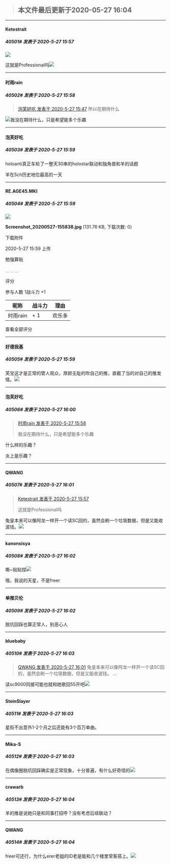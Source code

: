> ## **本文件最后更新于2020-05-27 16:04** 



-----

####  Ketestrait  
##### 40501#       发表于 2020-5-27 15:57



<img src="http://tva4.sinaimg.cn/large/7c16af6bly1gf729zaov0j20gm0f9jsp.jpg" referrerpolicy="no-referrer">


这就是Professional吗<img src="https://static.saraba1st.com/image/smiley/face2017/037.png" referrerpolicy="no-referrer">







-----

####  时雨rain  
##### 40502#       发表于 2020-5-27 15:58



<blockquote><a href="httphttps://bbs.saraba1st.com/2b/forum.php?mod=redirect&amp;goto=findpost&amp;pid=47578085&amp;ptid=1924531" target="_blank">泡芙好吃 发表于 2020-5-27 15:47</a>
所以在期待什么</blockquote>
<img src="https://static.saraba1st.com/image/smiley/face2017/004.gif" referrerpolicy="no-referrer">我没在期待什么，只是希望能多个乐趣







-----

####  泡芙好吃  
##### 40503#       发表于 2020-5-27 15:59




holoanti真正车轮了一整天30串的holostar联动和独角兽和羊的话题

羊在5ch历史地位最高的一天







-----

####  RE.AGE45.MKⅠ  
##### 40504#       发表于 2020-5-27 15:59




<img src="https://img.saraba1st.com/forum/202005/27/155918i0dng2dg1deee1wz.jpg" referrerpolicy="no-referrer">


<strong>Screenshot_20200527-155838.jpg</strong> (131.76 KB, 下载次数: 0)

下载附件

2020-5-27 15:59 上传





勉强算贴



﹍﹍﹍

评分





 参与人数 1战斗力 +1

|昵称|战斗力|理由|
|----|---|---|
| 时雨rain| + 1|欢乐多|



查看全部评分






-----

####  好德我基  
##### 40505#       发表于 2020-5-27 15:59




芙宝这才是正常的管人观众，厚颜无耻的吹自己的推，直截了当的对自己的推发情。<img src="https://static.saraba1st.com/image/smiley/face2017/067.png" referrerpolicy="no-referrer">







-----

####  泡芙好吃  
##### 40506#       发表于 2020-5-27 16:00



<blockquote><a href="httphttps://bbs.saraba1st.com/2b/forum.php?mod=redirect&amp;goto=findpost&amp;pid=47578222&amp;ptid=1924531" target="_blank">时雨rain 发表于 2020-5-27 15:58</a>

我没在期待什么，只是希望能多个乐趣</blockquote>
什么样的乐趣？

炎上是乐趣？







-----

####  QWANG  
##### 40507#       发表于 2020-5-27 16:01



<blockquote><a href="httphttps://bbs.saraba1st.com/2b/forum.php?mod=redirect&amp;goto=findpost&amp;pid=47578219&amp;ptid=1924531" target="_blank">Ketestrait 发表于 2020-5-27 15:57</a>

这就是Professional吗</blockquote>
兔皇本来可以像阿龙一样开一个读SC回的，虽然会刷一个垃圾数据，但是又能收波钱。<img src="https://static.saraba1st.com/image/smiley/face2017/067.png" referrerpolicy="no-referrer">







-----

####  kanonsisya  
##### 40508#       发表于 2020-5-27 16:02




嘶~贴贴捏<img src="https://static.saraba1st.com/image/smiley/face2017/072.png" referrerpolicy="no-referrer">


哦，我说的天星，不是freer







-----

####  单推贝伦  
##### 40509#       发表于 2020-5-27 16:02




脱坑回踩也算正常人，别恶心人







-----

####  bluebaby  
##### 40510#       发表于 2020-5-27 16:03



<blockquote><a href="httphttps://bbs.saraba1st.com/2b/forum.php?mod=redirect&amp;goto=findpost&amp;pid=47578266&amp;ptid=1924531" target="_blank">QWANG 发表于 2020-5-27 16:01</a>
兔皇本来可以像阿龙一样开一个读SC回的，虽然会刷一个垃圾数据，但是又能收波钱。 ...</blockquote>
读sc9000同接可能也就和她歌回55开吧<img src="https://static.saraba1st.com/image/smiley/face2017/067.png" referrerpolicy="no-referrer">







-----

####  SteinSlayer  
##### 40511#       发表于 2020-5-27 16:03




星街不出意外1-2个月之后还能有3个百万单曲。







-----

####  Mika-S  
##### 40512#       发表于 2020-5-27 16:03




在偶像圈脱坑回踩确实是正常现象，十分普遍，有什么好奇怪的<img src="https://static.saraba1st.com/image/smiley/face2017/009.gif" referrerpolicy="no-referrer">







-----

####  crawarb  
##### 40513#       发表于 2020-5-27 16:04




羊的推是说她只是和同事打招呼？没有考虑后续联动？







-----

####  QWANG  
##### 40514#       发表于 2020-5-27 16:04




freer可还行，为什么erer老姐的ID老是能和几个楼里常客搭上。<img src="https://static.saraba1st.com/image/smiley/face2017/066.png" referrerpolicy="no-referrer">





                                                 